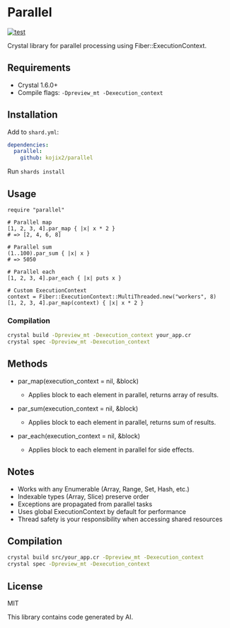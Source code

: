# Parallel

[![test](https://github.com/kojix2/parallel/actions/workflows/test.yml/badge.svg)](https://github.com/kojix2/parallel/actions/workflows/test.yml)

Crystal library for parallel processing using Fiber::ExecutionContext.

## Requirements

- Crystal 1.6.0+
- Compile flags: `-Dpreview_mt -Dexecution_context`

## Installation

Add to `shard.yml`:

```yaml
dependencies:
  parallel:
    github: kojix2/parallel
```

Run `shards install`

## Usage

```crystal
require "parallel"

# Parallel map
[1, 2, 3, 4].par_map { |x| x * 2 }
# => [2, 4, 6, 8]

# Parallel sum
(1..100).par_sum { |x| x }
# => 5050

# Parallel each
[1, 2, 3, 4].par_each { |x| puts x }

# Custom ExecutionContext
context = Fiber::ExecutionContext::MultiThreaded.new("workers", 8)
[1, 2, 3, 4].par_map(context) { |x| x * 2 }
```

### Compilation

```bash
crystal build -Dpreview_mt -Dexecution_context your_app.cr
crystal spec -Dpreview_mt -Dexecution_context
```

## Methods

- par_map(execution_context = nil, &block)

  - Applies block to each element in parallel, returns array of results.

- par_sum(execution_context = nil, &block)

  - Applies block to each element in parallel, returns sum of results.

- par_each(execution_context = nil, &block)
  - Applies block to each element in parallel for side effects.

## Notes

- Works with any Enumerable (Array, Range, Set, Hash, etc.)
- Indexable types (Array, Slice) preserve order
- Exceptions are propagated from parallel tasks
- Uses global ExecutionContext by default for performance
- Thread safety is your responsibility when accessing shared resources

## Compilation

```bash
crystal build src/your_app.cr -Dpreview_mt -Dexecution_context
crystal spec -Dpreview_mt -Dexecution_context
```

## License

MIT

This library contains code generated by AI.
